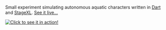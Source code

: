 Small experiment simulating autonomous aquatic characters written in [Dart](https://www.dartlang.org) and [StageXL](http://www.stagexl.org/). [See it live...](http://astefanutti.github.io/aquadartics/)

[![Click to see it in action!](https://raw.github.com/astefanutti/aquadartics/gh-pages/screenshot.png)](http://astefanutti.github.io/aquadartics/)